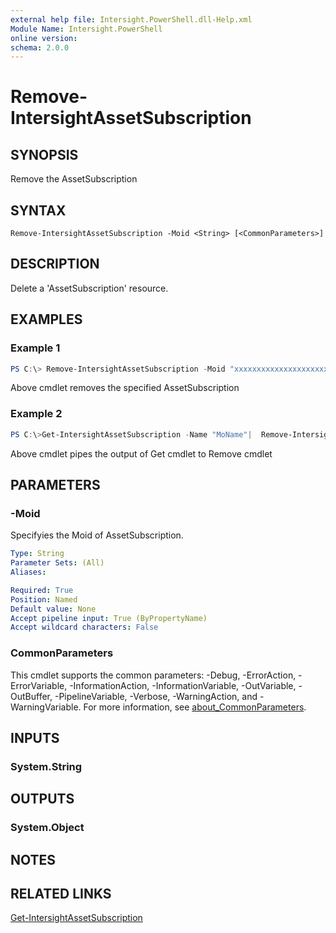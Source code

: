 ```yaml
---
external help file: Intersight.PowerShell.dll-Help.xml
Module Name: Intersight.PowerShell
online version:
schema: 2.0.0
---
```


# Remove-IntersightAssetSubscription

## SYNOPSIS
Remove the AssetSubscription

## SYNTAX

```
Remove-IntersightAssetSubscription -Moid <String> [<CommonParameters>]
```

## DESCRIPTION
Delete a &apos;AssetSubscription&apos; resource.

## EXAMPLES

### Example 1
```powershell
PS C:\> Remove-IntersightAssetSubscription -Moid "xxxxxxxxxxxxxxxxxxxxxxxxxxx"
```
Above cmdlet removes the specified AssetSubscription 

### Example 2
```powershell
PS C:\>Get-IntersightAssetSubscription -Name "MoName"|  Remove-IntersightAssetSubscription
```
Above cmdlet pipes the output of Get cmdlet to Remove cmdlet

## PARAMETERS

### -Moid
Specifyies the Moid of AssetSubscription.

```yaml
Type: String
Parameter Sets: (All)
Aliases:

Required: True
Position: Named
Default value: None
Accept pipeline input: True (ByPropertyName)
Accept wildcard characters: False
```

### CommonParameters
This cmdlet supports the common parameters: -Debug, -ErrorAction, -ErrorVariable, -InformationAction, -InformationVariable, -OutVariable, -OutBuffer, -PipelineVariable, -Verbose, -WarningAction, and -WarningVariable. For more information, see [about_CommonParameters](http://go.microsoft.com/fwlink/?LinkID=113216).

## INPUTS

### System.String

## OUTPUTS

### System.Object
## NOTES

## RELATED LINKS

[Get-IntersightAssetSubscription](./Get-IntersightAssetSubscription.md)

